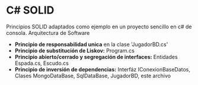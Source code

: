 # C# SOLID
Principios SOLID adaptados como ejemplo en un proyecto sencillo en c# de consola.
Arquitectura de Software

- **Principio de responsabilidad unica** en la clase 'JugadorBD.cs'
- **Principio de substitución de Liskov:** Program.cs
- **Principio abierto/cerrado y segregación de interfaces:** Entidades Espada.cs, Escudo.cs
- **Principio de inversión de dependencias:** Interfáz IConexionBaseDatos, Clases MongoDataBase, SqlDataBase, JugadorBD, este archivo 
